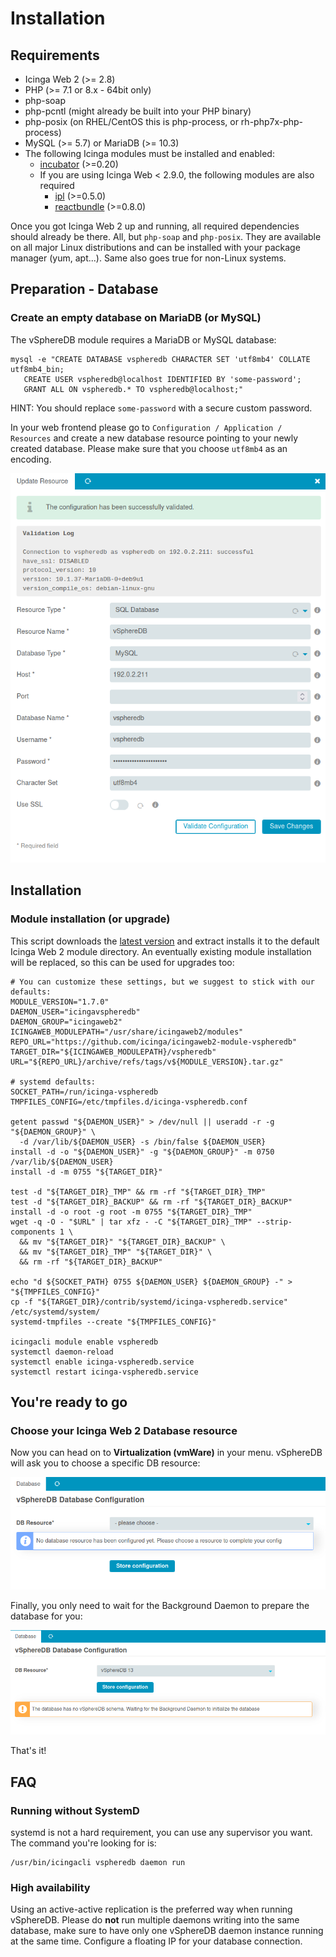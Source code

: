 <a id="Installation"></a>Installation
=====================================

Requirements
------------

* Icinga Web 2 (&gt;= 2.8)
* PHP (&gt;= 7.1 or 8.x - 64bit only)
* php-soap
* php-pcntl (might already be built into your PHP binary)
* php-posix (on RHEL/CentOS this is php-process, or rh-php7x-php-process)
* MySQL (&gt;= 5.7) or MariaDB (&gt;= 10.3)
* The following Icinga modules must be installed and enabled:
  * [incubator](https://github.com/Icinga/icingaweb2-module-incubator) (>=0.20)
  * If you are using Icinga Web &lt; 2.9.0, the following modules are also required
    * [ipl](https://github.com/Icinga/icingaweb2-module-ipl) (>=0.5.0)
    * [reactbundle](https://github.com/Icinga/icingaweb2-module-reactbundle) (>=0.8.0)

Once you got Icinga Web 2 up and running, all required dependencies should
already be there. All, but `php-soap` and `php-posix`. They are available on
all major Linux distributions and can be installed with your package manager
(yum, apt...). Same also goes true for non-Linux systems.

Preparation - Database
----------------------

### Create an empty database on MariaDB (or MySQL)

The vSphereDB module requires a MariaDB or MySQL database:

    mysql -e "CREATE DATABASE vspheredb CHARACTER SET 'utf8mb4' COLLATE utf8mb4_bin;
       CREATE USER vspheredb@localhost IDENTIFIED BY 'some-password';
       GRANT ALL ON vspheredb.* TO vspheredb@localhost;"

HINT: You should replace `some-password` with a secure custom password.

In your web frontend please go to `Configuration / Application / Resources`
and create a new database resource pointing to your newly created database.
Please make sure that you choose `utf8mb4` as an encoding.

![Database configuration](screenshot/01_installation/002_configure-db.png)


Installation
------------

### Module installation (or upgrade)

This script downloads the [latest version](https://github.com/Icinga/icingaweb2-module-vspheredb/releases)
and extract installs it to the default Icinga Web 2 module directory. An eventually
existing module installation will be replaced, so this can be used for upgrades too:

```shell
# You can customize these settings, but we suggest to stick with our defaults:
MODULE_VERSION="1.7.0"
DAEMON_USER="icingavspheredb"
DAEMON_GROUP="icingaweb2"
ICINGAWEB_MODULEPATH="/usr/share/icingaweb2/modules"
REPO_URL="https://github.com/icinga/icingaweb2-module-vspheredb"
TARGET_DIR="${ICINGAWEB_MODULEPATH}/vspheredb"
URL="${REPO_URL}/archive/refs/tags/v${MODULE_VERSION}.tar.gz"

# systemd defaults:
SOCKET_PATH=/run/icinga-vspheredb
TMPFILES_CONFIG=/etc/tmpfiles.d/icinga-vspheredb.conf

getent passwd "${DAEMON_USER}" > /dev/null || useradd -r -g "${DAEMON_GROUP}" \
  -d /var/lib/${DAEMON_USER} -s /bin/false ${DAEMON_USER}
install -d -o "${DAEMON_USER}" -g "${DAEMON_GROUP}" -m 0750 /var/lib/${DAEMON_USER}
install -d -m 0755 "${TARGET_DIR}"

test -d "${TARGET_DIR}_TMP" && rm -rf "${TARGET_DIR}_TMP"
test -d "${TARGET_DIR}_BACKUP" && rm -rf "${TARGET_DIR}_BACKUP"
install -d -o root -g root -m 0755 "${TARGET_DIR}_TMP"
wget -q -O - "$URL" | tar xfz - -C "${TARGET_DIR}_TMP" --strip-components 1 \
  && mv "${TARGET_DIR}" "${TARGET_DIR}_BACKUP" \
  && mv "${TARGET_DIR}_TMP" "${TARGET_DIR}" \
  && rm -rf "${TARGET_DIR}_BACKUP"

echo "d ${SOCKET_PATH} 0755 ${DAEMON_USER} ${DAEMON_GROUP} -" > "${TMPFILES_CONFIG}"
cp -f "${TARGET_DIR}/contrib/systemd/icinga-vspheredb.service" /etc/systemd/system/
systemd-tmpfiles --create "${TMPFILES_CONFIG}"

icingacli module enable vspheredb
systemctl daemon-reload
systemctl enable icinga-vspheredb.service
systemctl restart icinga-vspheredb.service
```

You're ready to go
------------------

### Choose your Icinga Web 2 Database resource

Now you can head on to **Virtualization (vmWare)** in your menu. vSphereDB will
ask you to choose a specific DB resource:

![Choose database resource](screenshot/01_installation/003_choose-db.png)

Finally, you only need to wait for the Background Daemon to prepare the database
for you:

![Waiting for the schema](screenshot/01_installation/004_wait-for-schema.png)

That's it!

FAQ
---

### Running without SystemD

systemd is not a hard requirement, you can use any supervisor you want. The
command you're looking for is:

    /usr/bin/icingacli vspheredb daemon run

### High availability

Using an active-active replication is the preferred way when running vSphereDB.
Please do **not** run multiple daemons writing into the same database, make sure
to have only one vSphereDB daemon instance running at the same time. Configure a
floating IP for your database connection.
